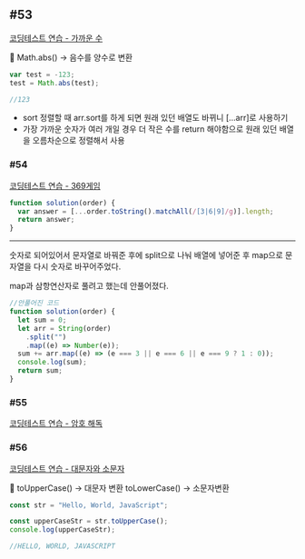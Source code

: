 ## #53

[코딩테스트 연습 - 가까운 수](https://school.programmers.co.kr/learn/courses/30/lessons/120890)

<aside>
📍 Math.abs() → 음수를 양수로 변환

</aside>

```jsx
var test = -123;
test = Math.abs(test);

//123
```

- sort 정렬할 때 arr.sort를 하게 되면 원래 있던 배열도 바뀌니 […arr]로 사용하기
- 가장 가까운 숫자가 여러 개일 경우 더 작은 수를 return 해야함으로 원래 있던 배열을 오름차순으로 정렬해서 사용

### #54

[코딩테스트 연습 - 369게임](https://school.programmers.co.kr/learn/courses/30/lessons/120891#)

```jsx
function solution(order) {
  var answer = [...order.toString().matchAll(/[3|6|9]/g)].length;
  return answer;
}
```

---

숫자로 되어있어서 문자열로 바꿔준 후에 split으로 나눠 배열에 넣어준 후 map으로 문자열을 다시 숫자로 바꾸어주었다.

map과 삼항연산자로 풀려고 했는데 안풀어졌다.

```jsx
//안풀어진 코드
function solution(order) {
  let sum = 0;
  let arr = String(order)
    .split("")
    .map((e) => Number(e));
  sum += arr.map((e) => (e === 3 || e === 6 || e === 9 ? 1 : 0));
  console.log(sum);
  return sum;
}
```

### #55

[코딩테스트 연습 - 암호 해독](https://school.programmers.co.kr/learn/courses/30/lessons/120892#)

### #56

[코딩테스트 연습 - 대문자와 소문자](https://school.programmers.co.kr/learn/courses/30/lessons/120893)

<aside>
📍 toUpperCase() → 대문자 변환
toLowerCase() → 소문자변환

</aside>

```jsx
const str = "Hello, World, JavaScript";

const upperCaseStr = str.toUpperCase();
console.log(upperCaseStr);

//HELLO, WORLD, JAVASCRIPT
```

